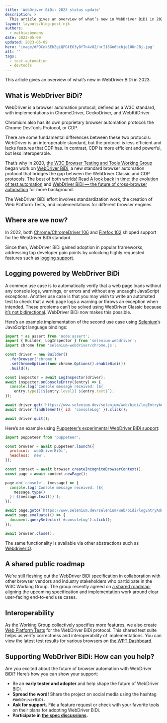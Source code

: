 ```yaml
---
title: 'WebDriver BiDi: 2023 status update'
description: >
  This article gives an overview of what’s new in WebDriver BiDi in 2023.
layout: layouts/blog-post.njk
authors:
  - mathiasbynens
date: 2023-05-09
updated: 2023-05-09
hero: 'image/dPDCek3EhZgLQPGtEG3y0fTn4v82/nrI18Gn6bcbje10UnJBj.jpg'
alt: ''
tags:
  - test-automation
  - devtools
---
```

This article gives an overview of what’s new in WebDriver BiDi in 2023.

## What is WebDriver BiDi?

WebDriver is a browser automation protocol, defined as a W3C standard, with implementations in ChromeDriver, GeckoDriver, and WebKitDriver.

Chromium also has its own proprietary browser automation protocol: the Chrome DevTools Protocol, or CDP.

There are some fundamental differences between these two protocols: WebDriver is an interoperable standard, but the protocol is less efficient and lacks features that CDP has. In contrast, CDP is more efficient and powerful, but less interoperable.

That’s why in 2020, [the W3C Browser Testing and Tools Working Group](https://www.w3.org/groups/wg/browser-tools-testing) began work on [WebDriver BiDi](https://w3c.github.io/webdriver-bidi/), a new standard browser automation protocol that bridges the gap between the WebDriver Classic and CDP protocols. The best of both worlds! Read [A look back in time: the evolution of test automation](/blog/test-automation-evolution/) and [WebDriver BiDi — the future of cross-browser automation](/articles/webdriver-bidi/) for more background.

The WebDriver BiDi effort involves standardization work, the creation of Web Platform Tests, and implementations for different browser engines.

## Where are we now?

In 2022, both [Chrome/ChromeDriver 106](https://crbug.com/chromedriver/4016) and [Firefox 102](https://bugzilla.mozilla.org/show_bug.cgi?id=1753997) shipped support for the WebDriver BiDi standard.

Since then, WebDriver BiDi gained adoption in popular frameworks, addressing top developer pain points by unlocking highly requested features such as [logging support](https://www.selenium.dev/documentation/webdriver/bidirectional/bidirectional_w3c/log/).

## Logging powered by WebDriver BiDi

A common use case is to automatically verify that a web page loads without any console logs, warnings, or errors and without any uncaught JavaScript exceptions. Another use case is that you may wish to write an automated test to check that a web page logs a warning or throws an exception when intended. These problems can’t be solved using WebDriver Classic because [it’s not bidirectional](/blog/test-automation-evolution/#what-are-the-low-level-controls). WebDriver BiDi now makes this possible.

Here’s an example implementation of the second use case using [Selenium](https://www.selenium.dev/)’s JavaScript language bindings:

```js
import * as assert from 'node:assert';
import { Builder, LogInspector } from 'selenium-webdriver';
import chrome from 'selenium-webdriver/chrome.js';

const driver = new Builder()
  .forBrowser('chrome')
  .setChromeOptions(new chrome.Options().enableBidi())
  .build();

const inspector = await LogInspector(driver);
await inspector.onConsoleEntry((entry) => {
  console.log(`Console message received: [${
    entry.type}][${entry.level}] ${entry.text}`);
});

await driver.get('https://www.selenium.dev/selenium/web/bidi/logEntryAdded.html');
await driver.findElement({ id: 'consoleLog' }).click();

await driver.quit();
```

Here’s an example using [Puppeteer’s experimental WebDriver BiDi support](https://puppeteer.github.io/ispuppeteerwebdriverbidiready/):


```js
import puppeteer from 'puppeteer';

const browser = await puppeteer.launch({
  protocol: 'webDriverBiDi',
  headless: 'new',
});

const context = await browser.createIncognitoBrowserContext();
const page = await context.newPage();

page.on('console', (message) => {
  console.log(`Console message received: [${
    message.type()
  }] ${message.text()}`);
});

await page.goto(`https://www.selenium.dev/selenium/web/bidi/logEntryAdded.html`);
await page.evaluate(() => {
  document.querySelector('#consoleLog').click();
});

await browser.close();
```

The same functionality is available via other abstractions such as [WebdriverIO](https://webdriver.io/blog/2022/12/01/webdriverio-v8-released/#webdriver-bidi-support).

## A shared public roadmap

We’re still fleshing out the WebDriver BiDi specification in collaboration with other browser vendors and industry stakeholders who participate in the W3C Working Group. The group recently agreed on [a shared roadmap](https://github.com/w3c/webdriver-bidi/blob/HEAD/roadmap.md), aligning the upcoming specification and implementation work around clear user-facing end-to-end use cases.

## Interoperability

As the Working Group collectively specifies more features, we also create [Web Platform Tests](https://github.com/web-platform-tests/wpt/tree/master/webdriver/tests/bidi) for the WebDriver BiDi protocol. This shared test suite helps us verify correctness and interoperability of implementations. You can view the latest test results for various browsers on [the WPT Dashboard](https://wpt.fyi/results/webdriver/tests/bidi).

## Supporting WebDriver BiDi: How can you help?

Are you excited about the future of browser automation with WebDriver BiDi? Here’s how you can show your support:

- Be an **early tester and adopter** and help shape the future of WebDriver BiDi.
- **Spread the word!** Share the project on social media using the hashtag `#WebDriverBiDi`.
- **Ask for support.** File a feature request or check with your favorite tools on their plans for adopting WebDriver BiDi.
- **Participate in [the spec discussions](https://github.com/w3c/webdriver-bidi/issues).**
